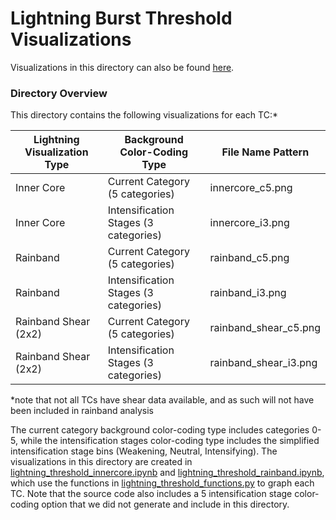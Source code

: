 # Lightning Burst Threshold Visualizations
Visualizations in this directory can also be found [here](https://drive.google.com/drive/folders/1iIZx4ThnT8KyQc6pDPAemjYb0Ma_OFd_?usp=drive_link).

### Directory Overview
This directory contains the following visualizations for each TC:*

| Lightning Visualization Type   | Background Color-Coding Type  | File Name Pattern |
| -------- | ------- | ------- |
| Inner Core | Current Category (5 categories) | innercore_c5.png |
| Inner Core | Intensification Stages (3 categories) | innercore_i3.png |
| Rainband | Current Category (5 categories) | rainband_c5.png |
| Rainband | Intensification Stages (3 categories) | rainband_i3.png |
| Rainband Shear (2x2) | Current Category (5 categories) | rainband_shear_c5.png |
| Rainband Shear (2x2) | Intensification Stages (3 categories) | rainband_shear_i3.png |

*note that not all TCs have shear data available, and as such will not have been included in rainband analysis

The current category background color-coding type includes categories 0-5, while the intensification stages color-coding type includes the simplified intensification stage bins (Weakening, Neutral, Intensifying). The visualizations in this directory are created in [lightning_threshold_innercore.ipynb](../lightning_threshold_innercore.ipynb) and [lightning_threshold_rainband.ipynb](../lightning_threshold_rainband.ipynb), which use the functions in [lightning_threshold_functions.py](../lightning_threshold_functions.py) to graph each TC. Note that the source code also includes a 5 intensification stage color-coding option that we did not generate and include in this directory.